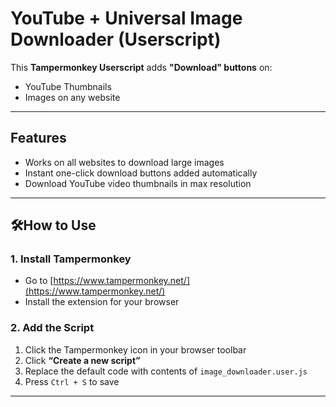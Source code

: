 # YouTube + Universal Image Downloader (Userscript)

This **Tampermonkey Userscript** adds **"Download" buttons** on:

- YouTube Thumbnails  
-  Images on any website
 
---

## Features


-  Works on all websites to download large images
-  Instant one-click download buttons added automatically
-  Download YouTube video thumbnails in max resolution

---

## 🛠How to Use

### 1. Install Tampermonkey

- Go to [https://www.tampermonkey.net/](https://www.tampermonkey.net/)
- Install the extension for your browser 

### 2. Add the Script

1. Click the Tampermonkey icon in your browser toolbar  
2. Click **“Create a new script”**
3. Replace the default code with contents of `image_downloader.user.js`
4. Press `Ctrl + S` to save

---
